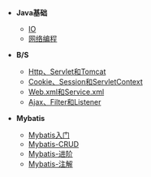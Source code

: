 - **Java基础**

  - [IO](_source/JavaBasics/IO.md)
  - [网络编程](_source/JavaBasics/网络编程.md)

- **B/S**

    - [Http、Servlet和Tomcat](_source/Browser-Server/04ServletAndTomcat.md)
    - [Cookie、Session和ServletContext](_source/Browser-Server/Cookie-Session-servletContex.md)
    - [Web.xml和Service.xml](_source/Browser-Server/Web.xml-Service.xml.md)
    - [Ajax、Filter和Listener](_source/Browser-Server/Ajax-Filter-Listener.md)

- **Mybatis**

    - [Mybatis入门](_source/Mybatis/Mybatis01.md)
    - [Mybatis-CRUD](_source/Mybatis/Mybatis02.md)
    - [Mybatis-进阶](_source/Mybatis/Mybatis03.md)
    - [Mybatis-注解](_source/Mybatis/Mybatis04.md)